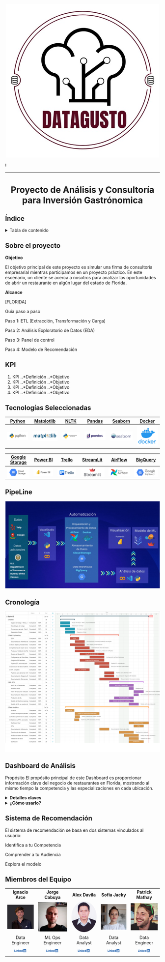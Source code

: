 <p align="center">
  <img src="/Images/datagusto_logo.jpg" alt="Logo" />
</p>!

*** 
# <p align="center">Proyecto de Análisis y Consultoría para Inversión Gastrónomica</p>

## Índice

<details>
  <summary>Tabla de contenido</summary>

  1. [Índice](#índice)
  2. [Sobre el proyecto](#sobre-el-proyecto)
  3. [KPI](#kpi)
  4. [Tecnologías Seleccionadas](#tecnologías-seleccionadas)
  5. [PipeLine](#pipeline)
  6. [Cronología](#cronología)
  7. [Dashboard de Análisis](#dashboard-de-análisis)
  8. [Sistema de Recomendación](#sistema-de-recomendación)
  9. [Miembros del Equipo](#miembros-del-equipo)

</details>

## Sobre el proyecto

**Objetivo**

El objetivo principal de este proyecto es simular una firma de consultoría empresarial mientras participamos en un proyecto práctico. En este escenario, un cliente se acerca a nosotros para analizar las oportunidades de abrir un restaurante en algún lugar del estado de Florida.

**Alcance**

[FLORIDA]

Guía paso a paso

Paso 1: ETL (Extracción, Transformación y Carga)

Paso 2: Análisis Exploratorio de Datos (EDA)

Paso 3: Panel de control

Paso 4: Modelo de Recomendación

## KPI

1. KPI
..*Definición
..*Objetivo
3. KPI
..*Definición
..*Objetivo
5. KPI
..*Definición
..*Objetivo
7. KPI
..*Definición
..*Objetivo

## Tecnologías Seleccionadas



| [Python](https://www.python.org/doc/) | [Matplotlib](https://matplotlib.org/stable/contents.html) | [NLTK](https://www.nltk.org/) | [Pandas](https://pandas.pydata.org/pandas-docs/stable/index.html) | [Seaborn](https://seaborn.pydata.org/) | [Docker](https://docker.com/) |
| ------------------------ | ----------------------- | ----------------------- | ----------------------- | ----------------------- | ----------------------- |
| <img src="Images/logos/python.png" alt="Python Logo" width="100"> | <img src="Images/logos/matplotlib.png" alt="Matplotlib Logo" width="100"> | <img src="Images/logos/NLTK.png" alt="NLTK Logo" width="100"> | <img src="Images/logos/pandas.png" alt="Pandas Logo" width="100"> | <img src="Images/logos/seaborn.png" alt="Seaborn Logo" width="100"> | <img src="Images/logos/docker.png" alt="Surprise Logo" width="100"> |

| [Google Storage](https://cloud.google.com/storage/docs?hl=es-419) | [Power BI](https://docs.microsoft.com/en-us/power-bi/) | [Trello](https://trello.com/) | [StreamLit](https://docs.streamlit.io/) | [AirFlow](https://airflow.apache.org/docs/) | [BigQuery](https://cloud.google.com/bigquery/docs?hl=es-419) |
| ----------------------- | ----------------------- | ----------------------- | ----------------------- | ----------------------- | ----------------------- |
| <img src="Images/logos/cloud_storage.png" alt="Google Storage Logo" width="100" align="center"> | <img src="Images/logos/powerbi.png" alt="Power BI Logo" width="100" align="center"> | <img src="Images/logos/trello.png" alt="Trello Logo" width="100" align="center"> | <img src="Images/logos/streamlit.png" alt="StreamLit Logo" width="100" align="center"> | <img src="Images/logos/airflow.png" alt="AirFlow Logo" width="100" align="center"> | <img src="Images/logos/bigquery.png" alt="BigQuery Logo" width="100" align="center"> |



## PipeLine
![Pipeline Gif](/Images/pipeline.jpg)

## Cronología
![Gantt](/Images/Gantt.png)

## Dashboard de Análisis
Propósito
El propósito principal de este Dashboard es proporcionar información clave del negocio de restaurantes en Florida, mostrando al mismo tiempo la competencia y las especializaciones en cada ubicación.
<details>
  <summary><b>Detalles claves</b></summary>

  1. Visualizaciones interactivas: Explora los datos de manera dinámica a través de gráficos, diagramas y mapas interactivos.
  2. Filtros personalizables: Personaliza el tablero según tus necesidades específicas ajustando los filtros y parámetros.
  3. Actualizaciones en tiempo real: Accede a información e ideas actualizadas para tomar decisiones informadas.
  4. Interfaz fácil de usar: Navega por el tablero sin esfuerzo con un diseño intuitivo y fácil de usar.
</details>
<details>
<summary><b>¿Cómo usarlo?</b></summary>
<ul>
  <li>Para empezar, sigue estos pasos:</li>
  <ul>
    <li>Selecciona Filtros: Utiliza los menús desplegables o los deslizadores para personalizar los datos mostrados.</li>
    <li>Interactúa con las Visualizaciones: Pasa el ratón sobre los gráficos para obtener información detallada o haz clic en los elementos para filtrar más los datos.</li>
    <li>Explora las Pestañas: Navega entre diferentes secciones o pestañas para explorar varios aspectos de los datos.</li>
    <li>Exporta Datos: Exporta visualizaciones o tablas de datos para un análisis o informe más detallado.</li>
  </ul>
</ul>
</details>

## Sistema de Recomendación
El sistema de recomendación se basa en dos sistemas vinculados al usuario:

Identifica a tu Competencia

Comprender a tu Audiencia

Explora el modelo

## Miembros del Equipo

<table align="center">
  <tr>
    <td align="center"><b>Ignacio Arce</b></td>
    <td align="center"><b>Jorge Cabuya</b></td>
    <td align="center"><b>Alex Davila</b></td>
    <td align="center"><b>Sofia Jacky</b></td>
    <td align="center"><b>Patrick Mathay</b></td>
  </tr>
  <tr>
    <td align="center"><img src="/Images/fotos_equipo/nacho.jpg" alt="nacho" width="100"/></td>
    <td align="center"><img src="Images/fotos_equipo/jorge.jpeg" alt="jorge" width="100"/></td>
    <td align="center"><img src="Images/fotos_equipo/alex.jpg" alt="alex" style="border-radius: 50%; width: 100px; height: 100px;" width="100"/></td>
    <td align="center"><img src="Images/fotos_equipo/sofi.jpg" alt="sofi" width="100"/></td>
    <td align="center"><img src="Images/fotos_equipo/patrick.jpeg" alt="patrick" width="100"/></td>
  </tr>
  <tr>
    <td align="center">Data Engineer</td>
    <td align="center">ML Ops Engineer</td>
    <td align="center">Data Analyst</td>
    <td align="center">Data Analyst</td>
    <td align="center">Data Engineer</td>
  </tr>

  <tr>
    <td align="center"><a href="https://www.linkedin.com/in/arceignacio/"><img src="/Images/lkd.png" alt="LinkedIn" width="40"/></a></td>
    <td align="center"><a href="https://www.linkedin.com/in/jscr/"><img src="/Images/lkd.png" alt="LinkedIn" width="40"/></a></td>
    <td align="center"><a href="https://www.linkedin.com"><img src="/Images/lkd.png" alt="LinkedIn" width="40"/></a></td>
    <td align="center"><a href="https://www.linkedin.com/in/sofiajacky/"><img src="/Images/lkd.png" alt="LinkedIn" width="40"/></a></td>
    <td align="center"><a href="https://www.linkedin.com/in/patrickmathay/"><img src="/Images/lkd.png" alt="LinkedIn" width="40"/></a></td>
  </tr>
</table>

